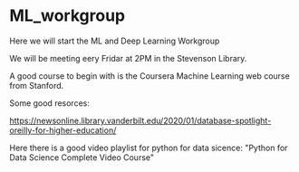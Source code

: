 # ML_workgroup
Here we will start the ML and Deep Learning Workgroup

We will be meeting eery Fridar at 2PM in the Stevenson Library. 

A good course to begin with is the Coursera Machine Learning web course from 
Stanford.

Some good resorces:

https://newsonline.library.vanderbilt.edu/2020/01/database-spotlight-oreilly-for-higher-education/

Here there is a good video playlist for python for data sicence: "Python for Data Science Complete Video Course"
